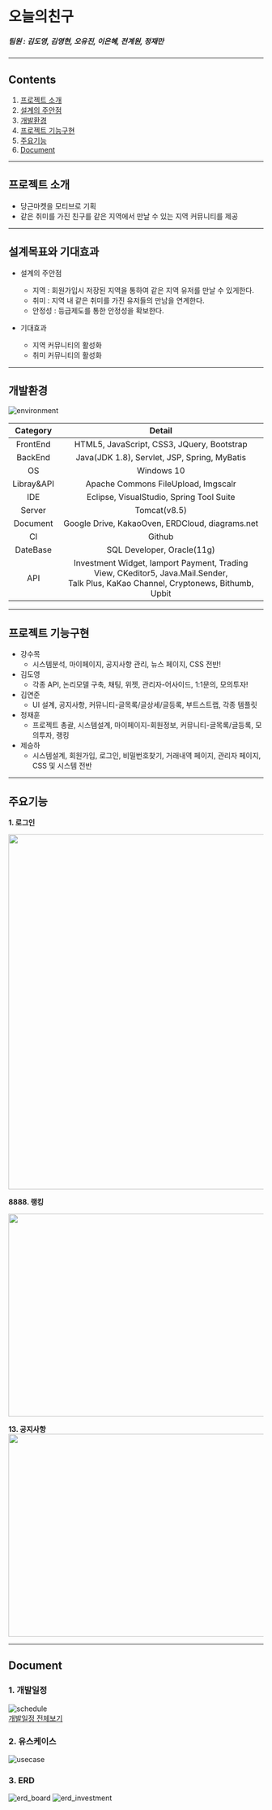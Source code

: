 # 오늘의친구
##### 팀원 : 김도영, 김영현, 오유진, 이은혜, 전계원, 정재만

---
## Contents
1. [프로젝트 소개](#프로젝트-소개)
2. [설계의 주안점](#설계목표와-기대효과)
3. [개발환경](#개발환경)
4. [프로젝트 기능구현](#프로젝트-기능구현)
5. [주요기능](#주요기능)
6. [Document](#Document)

---
## 프로젝트 소개
- 당근마켓을 모티브로 기획
- 같은 취미를 가진 친구를 같은 지역에서 만날 수 있는 지역 커뮤니티를 제공

---
## 설계목표와 기대효과
* 설계의 주안점
  - 지역 : 회원가입시 저장된 지역을 통하여 같은 지역 유저를 만날 수 있게한다.
  - 취미 : 지역 내 같은 취미를 가진 유저들의 만남을 연계한다.
  - 안정성 : 등급제도를 통한 안정성을 확보한다.

* 기대효과
  - 지역 커뮤니티의 활성화
  - 취미 커뮤니티의 활성화

---
## 개발환경
![environment](https://user-images.githubusercontent.com/82936574/125957241-02971626-a1f4-400a-95b4-8219c22470b7.png)


|Category|Detail|
|:--:|:--:|
|FrontEnd|HTML5, JavaScript, CSS3, JQuery, Bootstrap|
|BackEnd|Java(JDK 1.8), Servlet, JSP, Spring, MyBatis|
|OS|Windows 10|
|Libray&API|Apache Commons FileUpload, Imgscalr|
|IDE|Eclipse, VisualStudio, Spring Tool Suite|
|Server|Tomcat(v8.5)|
|Document|Google Drive, KakaoOven, ERDCloud, diagrams.net|
|CI|Github|
|DateBase|SQL Developer, Oracle(11g)|
|API|Investment Widget, Iamport Payment, Trading View, CKeditor5, Java.Mail.Sender, <br>Talk Plus, KaKao Channel, Cryptonews, Bithumb, Upbit

---
## 프로젝트 기능구현
- 강수목
  - 시스템분석, 마이페이지, 공지사항 관리, 뉴스 페이지, CSS 전반!
- 김도영
  - 각종 API, 논리모델 구축, 채팅, 위젯, 관리자-어사이드, 1:1문의, 모의투자!
- 김연준
  - UI 설계, 공지사항, 커뮤니티-글목록/글상세/글등록, 부트스트랩, 각종 템플릿
- 정재훈
  - 프로젝트 총괄, 시스템설계, 마이페이지-회원정보, 커뮤니티-글목록/글등록, 모의투자, 랭킹
- 제승하
  - 시스템설계, 회원가입, 로그인, 비밀번호찾기, 거래내역 페이지, 관리자 페이지, CSS 및 시스템 전반

---
## 주요기능
**1. 로그인**
<p align="center">
    <img src = "ReadMe/01.png", width="700px">
</p>

**8888. 랭킹**
<p align="center">
    <img src = "https://user-images.githubusercontent.com/82925724/125972371-b938481a-50f6-4803-8120-5a5e97600d82.gif" width="700" height="400">
</p>


**13. 공지사항**<br>
<left><img src="https://user-images.githubusercontent.com/82936574/126027457-7fc8c969-3720-43f7-a3b7-ede15c2f1134.gif"  width="700" height="400" /></left>

---
## Document
### 1. 개발일정
![schedule](https://user-images.githubusercontent.com/82936574/125962840-a5019046-daa8-4b37-9baf-523ee7572f41.png) <br>
[개발일정 전체보기](https://github.com/meta1mon/final01/files/6831288/_.xlsx)

### 2. 유스케이스
![usecase](https://user-images.githubusercontent.com/82936574/125957196-0a2b51df-9a06-4433-8781-34aae77a0c35.gif)

### 3. ERD
![erd_board](https://user-images.githubusercontent.com/82936574/125958624-6300c3fa-1a4d-480f-98a1-d4cc5b9a5677.png)
![erd_investment](https://user-images.githubusercontent.com/82936574/125958638-54ebf113-c747-4b82-bcb9-8e816cb6034d.png)

